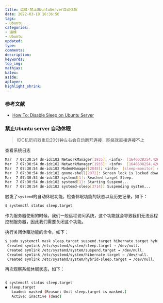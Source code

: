 ```yaml
---
title: 运维-禁止UbuntuServer自动休眠
date: 2022-03-18 16:36:56
tags:
- Ubuntu
categories:
- 运维
- Ubuntu
updated:
type:
comments:
description:
keywords:
top_img:
mathjax:
katex:
aside:
aplayer:
highlight_shrink:
---
```


### 参考文献

* [How To: Disable Sleep on Ubuntu Server](https://www.unixtutorial.org/disable-sleep-on-ubuntu-server/)

### 禁止Ubuntu server 自动休眠

> IDC机房机器重启20分钟左右会自动断开连接，网络就直接连接不上

查看系统日志

```bash
Mar  7 07:30:54 dn-idc102 NetworkManager[1935]: <info>  [1646638254.4260] manager: sleep: sleep requested (sleeping: no  enabled: yes)
Mar  7 07:30:54 dn-idc102 NetworkManager[1935]: <info>  [1646638254.4262] manager: NetworkManager state is now ASLEEP
Mar  7 07:30:54 dn-idc102 ModemManager[2048]: <info>  [sleep-monitor] system is about to suspend
Mar  7 07:30:54 dn-idc102 gnome-shell[2972]: Screen lock is locked down, not locking
Mar  7 07:30:54 dn-idc102 systemd[1]: Reached target Sleep.
Mar  7 07:30:54 dn-idc102 systemd[1]: Starting Suspend...
Mar  7 07:30:54 dn-idc102 systemd-sleep[3714]: Suspending system...
```

触发了`systemd`的自动休眠功能，检查休眠功能的状态以及历史记录，如下：

```bash
$ systemctl status sleep.target
```

作为服务器使用的时候，我们一般远程访问系统，这个功能就会导致我们无法远程控制服务器，因此我们需要关闭这个功能。

执行关闭休眠功能的命令，如下：

```bash
$ sudo systemctl mask sleep.target suspend.target hibernate.target hybrid-sleep.target
 Created symlink /etc/systemd/system/sleep.target → /dev/null.
 Created symlink /etc/systemd/system/suspend.target → /dev/null.
 Created symlink /etc/systemd/system/hibernate.target → /dev/null.
 Created symlink /etc/systemd/system/hybrid-sleep.target → /dev/null.
```

再次观察系统休眠状态，如下：

```bash
	
$ systemctl status sleep.target
● sleep.target
   Loaded: masked (Reason: Unit sleep.target is masked.)
   Active: inactive (dead)
```
